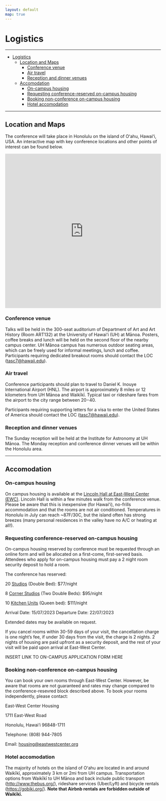 ```yaml
---
layout: default
map: true
---
```


# Logistics
----

- [Logistics](#logistics)
  - [Location and Maps](#location-and-maps)
    - [Conference venue](#conference-venue)
    - [Air travel](#air-travel)
    - [Reception and dinner venues](#reception-and-dinner-venues)
  - [Accomodation](#accomodation)
    - [On-campus housing](#on-campus-housing)
    - [Requesting conference-reserved on-campus housing](#reserving-on-campus-housing)
    - [Booking non-conference on-campus housing ](#booking-after-may-12)
    - [Hotel accomodation](#hotel-accomodation)


----

## Location and Maps
The conference will take place in Honolulu on the island of Oʻahu, Hawaiʻi, USA. An interactive map with key conference locations and other points of interest can be found below. 

<iframe src="https://www.google.com/maps/d/embed?mid=13LWnvT8zkbY4WSDMza18WIhqpRAVVvw&ehbc=2E312F" width="100%" height="500" frameborder="0" style="border:0" allowfullscreen></iframe>

### Conference venue
Talks will be held in the 300-seat auditorium of Department of Art and Art History (Room ART132) at the University of Hawaiʻi (UH) at Mānoa. Posters, coffee breaks and lunch will be held on the second floor of the nearby campus center. UH Mānoa campus has numerous outdoor seating areas, which can be freely used for informal meetings, lunch and coffee. Participants requiring dedicated breakout rooms should contact the LOC (tasc7@hawaii.edu).

### Air travel
Conference participants should plan to travel to Daniel K. Inouye International Airport (HNL).  The airport is approximately 8 miles or 12 kilometers from UH Mānoa and Waikīkī. Typical taxi or rideshare fares from the airport to the city range between $20-$40.

Participants requiring supporting letters for a visa to enter the United States of America should contact the LOC (tasc7@hawaii.edu). 

### Reception and dinner venues
The Sunday reception will be held at the Institute for Astronomy at UH Mānoa. The Monday reception and conference dinner venues will be within the Honolulu  area.

----
## Accomodation

### On-campus housing
On campus housing is available at the [Lincoln Hall at East-West Center (EWC)](https://www.eastwestcenter.org/campus/housing/housing-facilities/lincoln-hall). Lincoln Hall is within a few minutes walk from the conference venue. Please be aware that this is inexpensive (for Hawaiʻi), no-frills accommodation and that the rooms are not air conditioned. Temperatures in Honolulu in July can reach ~87F/30C, but the island often has strong breezes (many personal residences in the valley have no A/C or heating at all!).


### Requesting conference-reserved on-campus housing
On-campus housing reserved by conference must be requested through an online form and will be allocated on a first-come, first-served basis. Attendees who apply for on-campus housing must pay a 2 night room security deposit to hold a room. 

The conference has reserved:

20 [Studios](https://www.eastwestcenter.org/sites/default/files/2022-11/LincolnHall_Diagram_Studio.pdf) (Double Bed): $77/night

8 [Corner Studios](https://www.eastwestcenter.org/sites/default/files/2022-11/LincolnHall_Diagram_CornerStudio.pdf) (Two Double Beds): $95/night

10 [Kitchen Units](https://www.eastwestcenter.org/sites/default/files/2022-11/LincolnHall_Diagram_Kitchen.pdf) (Queen bed): $111/night

Arrival Date: 15/07/2023
Departure Date:  22/07/2023

Extended dates may be available on request.

If you cancel rooms within 30-59 days of your visit, the cancellation charge is one night’s fee, if under 30 days from the visit, the charge is 2 nights. 2 nights of housing are paid upfront as a security deposit, and the rest of your visit will be paid upon arrival at East-West Center. 

INSERT LINK TO ON-CAMPUS APPLICATION FORM HERE


### Booking non-conference on-campus housing 

You can book your own rooms through East-West Center. However, be aware that rooms are not guaranteed and rates may change compared to the conference-resevred block described above. To book your rooms independently, please contact: 

East-West Center Housing

1711 East-West Road

Honolulu, Hawai‘i 96848-1711

Telephone: (808) 944-7805

Email: housing@eastwestcenter.org


### Hotel accomodation
The majority of hotels on the island of Oʻahu are located in and around Waikīkī, approximately 3 km or 2mi from UH campus. Transportation options from Waikīkī to UH Mānoa and back include public transport (http://www.thebus.org/), rideshare services (Uber/Lyft) and bicycle rentals (https://gobiki.org/). **Note that Airbnb rentals are forbidden outside of Waikīkī.**
